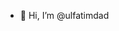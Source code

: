 - 👋 Hi, I’m @ulfatimdad

<!---
ulfatimdad/ulfatimdad is a ✨ special ✨ repository because its `README.md` (this file) appears on your GitHub profile.
You can click the Preview link to take a look at your changes.
--->
